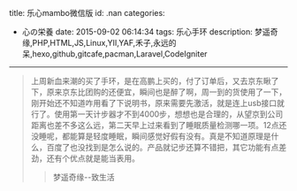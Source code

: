 title: 乐心mambo微信版
id: .nan
categories:
  - 心の栄養
date: 2015-09-02 06:14:34
tags: 乐心手环
description: 梦遥奇缘,PHP,HTML,JS,Linux,YII,YAF,禾子,永远的呆,hexo,github,gitcafe,pacman,Laravel,CodeIgniter
---

>上周新血来潮的买了手环，是在高鹏上买的，付了订单后，又去京东瞅了下，原来京东比团购的还便宜，瞬间也是醉了啊，周一到的货使用了一下，刚开始还不知道咋用看了下说明书，原来需要先激活，就是连上usb接口就行了。使用第一天计步器才不到4000步，想想也是合理的，从望京到公司距离也差不多这么远，第二天早上过来看到了睡眠质量检测哪一项。12点还没睡呢，都能算是轻度睡眠，瞬间感觉好假有没有。真是不知道原理是什么，百度了也没找到是怎么说的。产品就记步还算不错把，其它功能有点差劲，还有个优点就是能当表用。
 >>梦遥奇缘--致生活